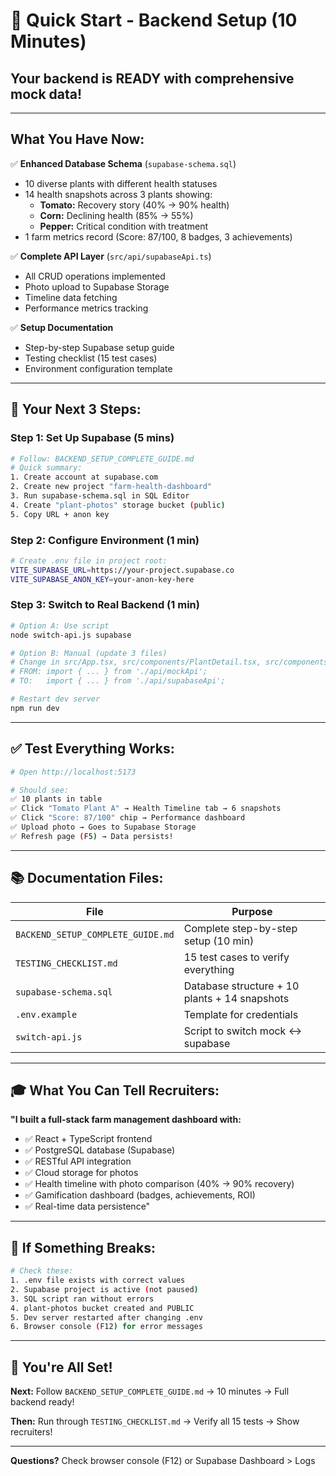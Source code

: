 # 🚀 Quick Start - Backend Setup (10 Minutes)

## Your backend is READY with comprehensive mock data!

---

## What You Have Now:

✅ **Enhanced Database Schema** (`supabase-schema.sql`)
- 10 diverse plants with different health statuses
- 14 health snapshots across 3 plants showing:
  - **Tomato:** Recovery story (40% → 90% health)
  - **Corn:** Declining health (85% → 55%)
  - **Pepper:** Critical condition with treatment
- 1 farm metrics record (Score: 87/100, 8 badges, 3 achievements)

✅ **Complete API Layer** (`src/api/supabaseApi.ts`)
- All CRUD operations implemented
- Photo upload to Supabase Storage
- Timeline data fetching
- Performance metrics tracking

✅ **Setup Documentation**
- Step-by-step Supabase setup guide
- Testing checklist (15 test cases)
- Environment configuration template

---

## 🎯 Your Next 3 Steps:

### Step 1: Set Up Supabase (5 mins)
```bash
# Follow: BACKEND_SETUP_COMPLETE_GUIDE.md
# Quick summary:
1. Create account at supabase.com
2. Create new project "farm-health-dashboard"
3. Run supabase-schema.sql in SQL Editor
4. Create "plant-photos" storage bucket (public)
5. Copy URL + anon key
```

### Step 2: Configure Environment (1 min)
```bash
# Create .env file in project root:
VITE_SUPABASE_URL=https://your-project.supabase.co
VITE_SUPABASE_ANON_KEY=your-anon-key-here
```

### Step 3: Switch to Real Backend (1 min)
```bash
# Option A: Use script
node switch-api.js supabase

# Option B: Manual (update 3 files)
# Change in src/App.tsx, src/components/PlantDetail.tsx, src/components/DataUpload.tsx:
# FROM: import { ... } from './api/mockApi';
# TO:   import { ... } from './api/supabaseApi';

# Restart dev server
npm run dev
```

---

## ✅ Test Everything Works:

```bash
# Open http://localhost:5173

# Should see:
✅ 10 plants in table
✅ Click "Tomato Plant A" → Health Timeline tab → 6 snapshots
✅ Click "Score: 87/100" chip → Performance dashboard
✅ Upload photo → Goes to Supabase Storage
✅ Refresh page (F5) → Data persists!
```

---

## 📚 Documentation Files:

| File | Purpose |
|------|---------|
| `BACKEND_SETUP_COMPLETE_GUIDE.md` | Complete step-by-step setup (10 min) |
| `TESTING_CHECKLIST.md` | 15 test cases to verify everything |
| `supabase-schema.sql` | Database structure + 10 plants + 14 snapshots |
| `.env.example` | Template for credentials |
| `switch-api.js` | Script to switch mock ↔ supabase |

---

## 🎓 What You Can Tell Recruiters:

**"I built a full-stack farm management dashboard with:**
- ✅ React + TypeScript frontend
- ✅ PostgreSQL database (Supabase)
- ✅ RESTful API integration
- ✅ Cloud storage for photos
- ✅ Health timeline with photo comparison (40% → 90% recovery)
- ✅ Gamification dashboard (badges, achievements, ROI)
- ✅ Real-time data persistence"

---

## 🐛 If Something Breaks:

```bash
# Check these:
1. .env file exists with correct values
2. Supabase project is active (not paused)
3. SQL script ran without errors
4. plant-photos bucket created and PUBLIC
5. Dev server restarted after changing .env
6. Browser console (F12) for error messages
```

---

## 🎉 You're All Set!

**Next:** Follow `BACKEND_SETUP_COMPLETE_GUIDE.md` → 10 minutes → Full backend ready!

**Then:** Run through `TESTING_CHECKLIST.md` → Verify all 15 tests → Show recruiters!

---

**Questions?** Check browser console (F12) or Supabase Dashboard > Logs
